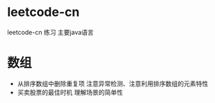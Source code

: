 # leetcode-cn
leetcode-cn 练习 主要java语言

# 数组
* 从排序数组中删除重复项 
注意异常检测、注意利用排序数组的元素特性
* 买卖股票的最佳时机 
理解场景的简单性
